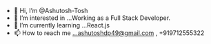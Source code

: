 - 👋 Hi, I’m @Ashutosh-Tosh
- 👀 I’m interested in ...Working as a Full Stack Developer.  
- 🌱 I’m currently learning ...React.js 
- 📫 How to reach me ...ashutoshdp49@gmail.com , +919712555322

<!---
Ashutosh-Tosh/Ashutosh-Tosh is a ✨ special ✨ repository because its `README.md` (this file) appears on your GitHub profile.
You can click the Preview link to take a look at your changes.
--->
